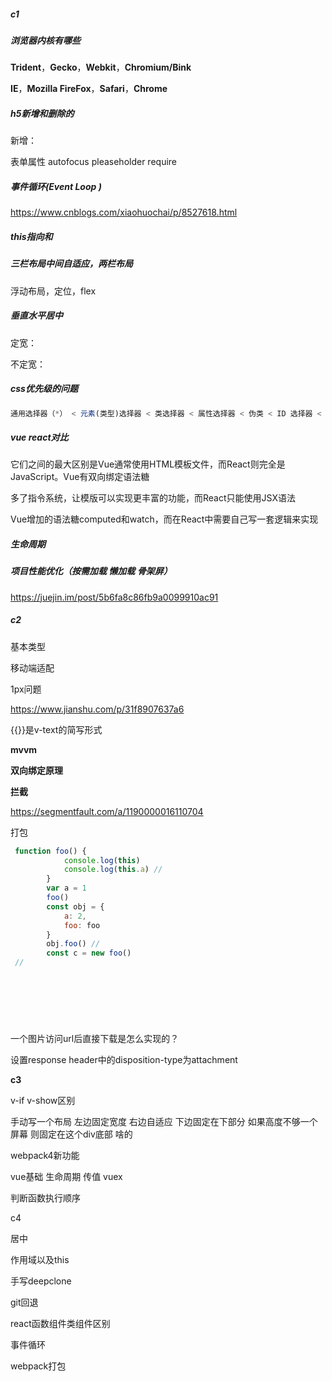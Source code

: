 ##### c1

##### 浏览器内核有哪些

**Trident**，**Gecko**，**Webkit**，**Chromium/Bink** 

**IE**，**Mozilla FireFox**，**Safari**，**Chrome**  



##### h5新增和删除的

新增：

表单属性 autofocus   pleaseholder   require

##### 事件循环(Event Loop )

<https://www.cnblogs.com/xiaohuochai/p/8527618.html> 

##### this指向和



##### 三栏布局中间自适应，两栏布局

浮动布局，定位，flex

##### 垂直水平居中

定宽：

不定宽：

##### css优先级的问题

```js
通用选择器（*） < 元素(类型)选择器 < 类选择器 < 属性选择器 < 伪类 < ID 选择器 < 内联样式
```

##### vue react对比

它们之间的最大区别是Vue通常使用HTML模板文件，而React则完全是JavaScript。Vue有双向绑定语法糖 

多了指令系统，让模版可以实现更丰富的功能，而React只能使用JSX语法 

Vue增加的语法糖computed和watch，而在React中需要自己写一套逻辑来实现 

##### 生命周期



##### 项目性能优化（按需加载  懒加载 骨架屏）

<https://juejin.im/post/5b6fa8c86fb9a0099910ac91> 

##### c2

基本类型

移动端适配

1px问题

<https://www.jianshu.com/p/31f8907637a6> 

{{}}是v-text的简写形式 



**mvvm**

**双向绑定原理**

**拦截**

<https://segmentfault.com/a/1190000016110704> 

打包



```js
 function foo() {
            console.log(this)
            console.log(this.a) //
        }
        var a = 1
        foo()
        const obj = {
            a: 2,
            foo: foo
        }
        obj.foo() // 
        const c = new foo() 
 //
        
        
        
        
        
        
```



 

一个图片访问url后直接下载是怎么实现的？

设置response header中的disposition-type为attachment 



**c3**

v-if v-show区别

手动写一个布局   左边固定宽度  右边自适应 下边固定在下部分  如果高度不够一个屏幕 则固定在这个div底部 啥的

webpack4新功能

vue基础 生命周期 传值  vuex

判断函数执行顺序

c4

居中

作用域以及this

手写deepclone

git回退

react函数组件类组件区别

事件循环

webpack打包

